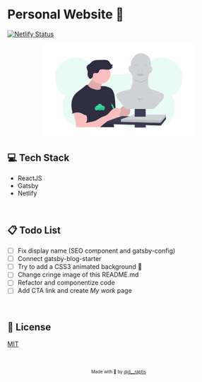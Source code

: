# Personal Website :metal:
 
[![Netlify Status](https://api.netlify.com/api/v1/badges/3cbc49e7-3482-4147-853a-05f60817bbd5/deploy-status)](https://app.netlify.com/sites/practical-tereshkova-1db2a9/deploys)
 
<p align="center">
  <img src="assets/me.png" width="70%">
</p>

## :computer: Tech Stack
   - ReactJS 
   - Gatsby
   - Netlify

&nbsp;

## :clipboard: Todo List
- [ ] Fix display name (SEO component and gatsby-config)
- [ ] Connect gatsby-blog-starter
- [ ] Try to add a CSS3 animated background 🌠
- [ ] Change cringe image of this README.md
- [ ] Refactor and componentize code
- [ ] Add CTA link and create *My work* page
 
&nbsp;

## :page_with_curl: License

[MIT](https://en.wikipedia.org/wiki/MIT_License)

&nbsp;

<p align="center">
<sub><sup>Made with 🤘 by <a href="https://twitter.com/d__raptis">@d__raptis</a></sup></sub>
</p>
